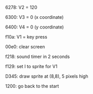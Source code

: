 6278: V2 = 120

6300: V3 = 0 (x coordinate)

6400: V4 = 0 (y coordinate)

f10a: V1 = key press

00e0: clear screen

f218: sound timer in 2 seconds

f129: set I to sprite for V1

D345: draw sprite at (8,8), 5 pixels high

1200: go back to the start